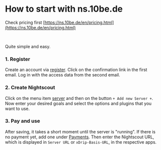 # How to start with ns.10be.de

Check pricing first [https://ns.10be.de/en/pricing.html](https://ns.10be.de/en/pricing.html)

</br>

Quite simple and easy.

### 1. Register

Create an account via [register](https://ns.10be.de/en/register.html).
Click on the confirmation link in the first email.
Log in with the access data from the second email.

### 2. Create Nightscout

Click on the menu item [server](https://ns.10be.de/en/profile/server.html) and then on the button `+ Add new Server +`.
Now enter your desired goals and select the options and plugins that you want to use.

### 3. Pay and use

After saving, it takes a short moment until the server is "running".
If there is no payment yet, add one under [Payments](https://ns.10be.de/en/profile/payments.html).
Then enter the Nightscout URL, which is displayed in `Server URL` or `xDrip-Basis-URL`, in the respective apps.